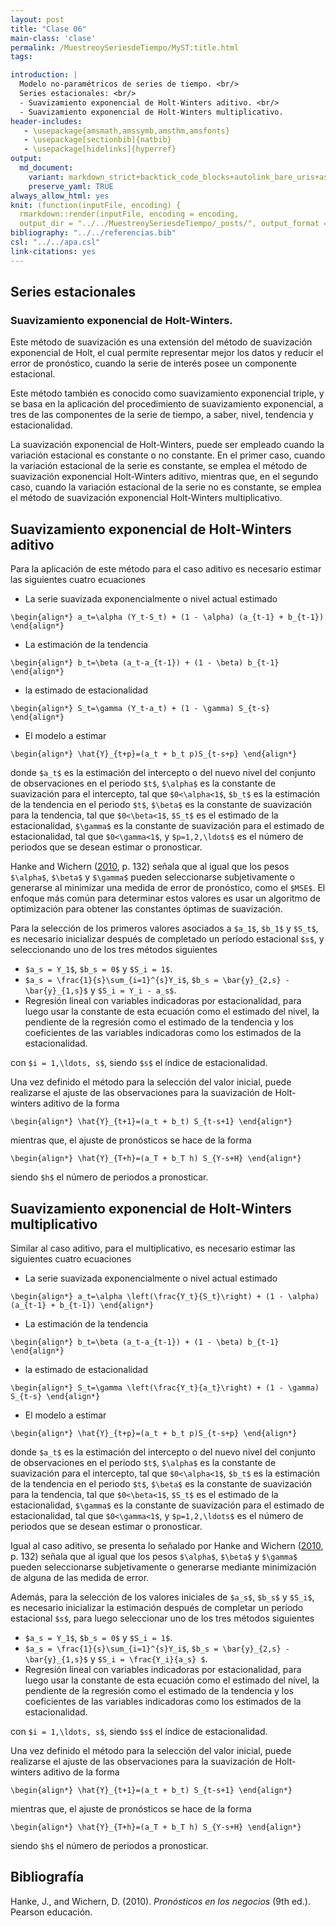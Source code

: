 ```yaml
---
layout: post
title: "Clase 06"
main-class: 'clase'
permalink: /MuestreoySeriesdeTiempo/MyST:title.html
tags:

introduction: |
  Modelo no-paramétricos de series de tiempo. <br/>
  Series estacionales: <br/>
  - Suavizamiento exponencial de Holt-Winters aditivo. <br/>
  - Suavizamiento exponencial de Holt-Winters multiplicativo.
header-includes:
   - \usepackage{amsmath,amssymb,amsthm,amsfonts}
   - \usepackage[sectionbib]{natbib}
   - \usepackage[hidelinks]{hyperref}
output:
  md_document:
    variant: markdown_strict+backtick_code_blocks+autolink_bare_uris+ascii_identifiers+tex_math_single_backslash
    preserve_yaml: TRUE
always_allow_html: yes   
knit: (function(inputFile, encoding) {
  rmarkdown::render(inputFile, encoding = encoding,
  output_dir = "../../MuestreoySeriesdeTiempo/_posts/", output_format = "all"  ) })
bibliography: "../../referencias.bib"
csl: "../../apa.csl"
link-citations: yes
---
```








Series estacionales
-------------------

### Suavizamiento exponencial de Holt-Winters.

Este método de suavización es una extensión del método de suavización
exponencial de Holt, el cual permite representar mejor los datos y
reducir el error de pronóstico, cuando la serie de interés posee un
componente estacional.

Este método también es conocido como suavizamiento exponencial triple, y
se basa en la aplicación del procedimiento de suavizamiento exponencial,
a tres de las componentes de la serie de tiempo, a saber, nivel,
tendencia y estacionalidad.

La suavización exponencial de Holt-Winters, puede ser empleado cuando la
variación estacional es constante o no constante. En el primer caso,
cuando la variación estacional de la serie es constante, se emplea el
método de suavización exponencial Holt-Winters aditivo, mientras que, en
el segundo caso, cuando la variación estacional de la serie no es
constante, se emplea el método de suavización exponencial Holt-Winters
multiplicativo.

Suavizamiento exponencial de Holt-Winters aditivo
-------------------------------------------------

Para la aplicación de este método para el caso aditivo es necesario
estimar las siguientes cuatro ecuaciones

-   La serie suavizada exponencialmente o nivel actual estimado

`\begin{align*} a_t=\alpha (Y_t-S_t) + (1 - \alpha) (a_{t-1} + b_{t-1}) \end{align*}`

-   La estimación de la tendencia

`\begin{align*} b_t=\beta (a_t-a_{t-1}) + (1 - \beta) b_{t-1} \end{align*}`

-   la estimado de estacionalidad

`\begin{align*} S_t=\gamma (Y_t-a_t) + (1 - \gamma) S_{t-s} \end{align*}`

-   El modelo a estimar

`\begin{align*} \hat{Y}_{t+p}=(a_t + b_t p)S_{t-s+p} \end{align*}`

donde `$a_t$` es la estimación del intercepto o del nuevo nivel del
conjunto de observaciones en el periodo `$t$`, `$\alpha$` es la
constante de suavización para el intercepto, tal que `$0<\alpha<1$`,
`$b_t$` es la estimación de la tendencia en el periodo `$t$`, `$\beta$`
es la constante de suavización para la tendencia, tal que `$0<\beta<1$`,
`$S_t$` es el estimado de la estacionalidad, `$\gamma$` es la constante
de suavización para el estimado de estacionalidad, tal que
`$0<\gamma<1$`, y `$p=1,2,\ldots$` es el número de periodos que se
desean estimar o pronosticar.

Hanke and Wichern ([2010](#ref-Hanke2010), p. 132) señala que al igual
que los pesos `$\alpha$`, `$\beta$` y `$\gamma$` pueden seleccionarse
subjetivamente o generarse al minimizar una medida de error de
pronóstico, como el `$MSE$`. El enfoque más común para determinar estos
valores es usar un algoritmo de optimización para obtener las constantes
óptimas de suavización.

Para la selección de los primeros valores asociados a `$a_1$`, `$b_1$` y
`$S_t$`, es necesario inicializar después de completado un período
estacional `$s$`, y seleccionando uno de los tres métodos siguientes

-   `$a_s = Y_1$`, `$b_s = 0$` y `$S_i = 1$`.
-   `$a_s = \frac{1}{s}\sum_{i=1}^{s}Y_i$`,
    `$b_s = \bar{y}_{2,s} - \bar{y}_{1,s}$` y `$S_i = Y_i - a_s$`.
-   Regresión lineal con variables indicadoras por estacionalidad, para
    luego usar la constante de esta ecuación como el estimado del nivel,
    la pendiente de la regresión como el estimado de la tendencia y los
    coeficientes de las variables indicadoras como los estimados de la
    estacionalidad.

con `$i = 1,\ldots, s$`, siendo `$s$` el índice de estacionalidad.

Una vez definido el método para la selección del valor inicial, puede
realizarse el ajuste de las observaciones para la suavización de
Holt-winters aditivo de la forma

`\begin{align*} \hat{Y}_{t+1}=(a_t + b_t) S_{t-s+1} \end{align*}`

mientras que, el ajuste de pronósticos se hace de la forma

`\begin{align*} \hat{Y}_{T+h}=(a_T + b_T h) S_{Y-s+H} \end{align*}`

siendo `$h$` el número de periodos a pronosticar.

Suavizamiento exponencial de Holt-Winters multiplicativo
--------------------------------------------------------

Similar al caso aditivo, para el multiplicativo, es necesario estimar
las siguientes cuatro ecuaciones

-   La serie suavizada exponencialmente o nivel actual estimado

`\begin{align*} a_t=\alpha \left(\frac{Y_t}{S_t}\right) + (1 - \alpha) (a_{t-1} + b_{t-1}) \end{align*}`

-   La estimación de la tendencia

`\begin{align*} b_t=\beta (a_t-a_{t-1}) + (1 - \beta) b_{t-1} \end{align*}`

-   la estimado de estacionalidad

`\begin{align*} S_t=\gamma \left(\frac{Y_t}{a_t}\right) + (1 - \gamma) S_{t-s} \end{align*}`

-   El modelo a estimar

`\begin{align*} \hat{Y}_{t+p}=(a_t + b_t p)S_{t-s+p} \end{align*}`

donde `$a_t$` es la estimación del intercepto o del nuevo nivel del
conjunto de observaciones en el periodo `$t$`, `$\alpha$` es la
constante de suavización para el intercepto, tal que `$0<\alpha<1$`,
`$b_t$` es la estimación de la tendencia en el periodo `$t$`, `$\beta$`
es la constante de suavización para la tendencia, tal que `$0<\beta<1$`,
`$S_t$` es el estimado de la estacionalidad, `$\gamma$` es la constante
de suavización para el estimado de estacionalidad, tal que
`$0<\gamma<1$`, y `$p=1,2,\ldots$` es el número de periodos que se
desean estimar o pronosticar.

Igual al caso aditivo, se presenta lo señalado por Hanke and Wichern
([2010](#ref-Hanke2010), p. 132) señala que al igual que los pesos
`$\alpha$`, `$\beta$` y `$\gamma$` pueden seleccionarse subjetivamente o
generarse mediante minimización de alguna de las medida de error.

Además, para la selección de los valores iniciales de `$a_s$`, `$b_s$` y
`$S_i$`, es necesario inicializar la estimación después de completar un
período estacional `$s$`, para luego seleccionar uno de los tres métodos
siguientes

-   `$a_s = Y_1$`, `$b_s = 0$` y `$S_i = 1$`.
-   `$a_s = \frac{1}{s}\sum_{i=1}^{s}Y_i$`,
    `$b_s = \bar{y}_{2,s} - \bar{y}_{1,s}$` y
    `$S_i = \frac{Y_i}{a_s} $`.
-   Regresión lineal con variables indicadoras por estacionalidad, para
    luego usar la constante de esta ecuación como el estimado del nivel,
    la pendiente de la regresión como el estimado de la tendencia y los
    coeficientes de las variables indicadoras como los estimados de la
    estacionalidad.

con `$i = 1,\ldots, s$`, siendo `$s$` el índice de estacionalidad.

Una vez definido el método para la selección del valor inicial, puede
realizarse el ajuste de las observaciones para la suavización de
Holt-winters aditivo de la forma

`\begin{align*} \hat{Y}_{t+1}=(a_t + b_t) S_{t-s+1} \end{align*}`

mientras que, el ajuste de pronósticos se hace de la forma

`\begin{align*} \hat{Y}_{T+h}=(a_T + b_T h) S_{Y-s+H} \end{align*}`

siendo `$h$` el número de periodos a pronosticar.

Bibliografía
------------

Hanke, J., and Wichern, D. (2010). *Pronósticos en los negocios* (9th
ed.). Pearson educación.
